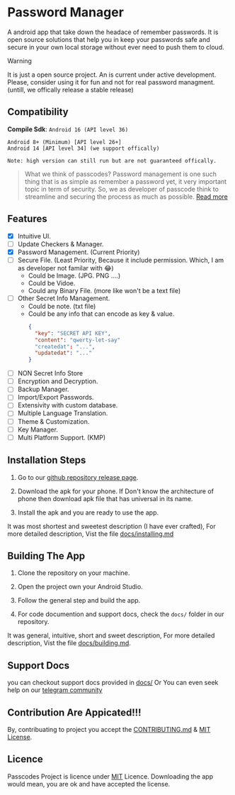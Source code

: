 # Password Manager

A android app that take down the headace of remember passwords. It is open source solutions that help you in keep your passwords safe and secure in your own local storage without ever need to push them to cloud.

> [!WARNING]
> It is just a open source project. An is current under active development.
> Please, consider using it for fun and not for real password managment. (untill, we offically release a stable release)

## Compatibility

**Compile Sdk**: `Android 16 (API level 36)`

```
Android 8+ (Minimum) [API level 26+]
Android 14 [API level 34] (we support offically)

Note: high version can still run but are not guaranteed offically.
```

> What we think of passcodes?
> Password management is one such thing that is as simple as remember a password yet, it very important topic in term of security. So, we as developer of passcode think to streamline and securing the process as much as possible. [Read more](docs/project-overview.md)

## Features

- [X] Intuitive UI.
- [ ] Update Checkers & Manager.
- [X] Password Management. (Current Priority)
- [ ] Secure File. (Least Priority, Because it include permission. Which, I am as developer not familar with 😂)
    - Could be Image. (JPG. PNG ....)
    - Could be Vidoe.
    - Could any Binary File. (more like won't be a text file)
- [ ] Other Secret Info Management.
    - Could be note. (txt file)
    - Could be any info that can encode as key & value.
      ```json
      {
        "key": "SECRET API KEY",
        "content": "qwerty-let-say"
        "createdat": "...",
        "updatedat": "..."
      }
      ```
- [ ] NON Secret Info Store
- [ ] Encryption and Decryption.
- [ ] Backup Manager.
- [ ] Import/Export Passwords.
- [ ] Extensivity with custom database.
- [ ] Multiple Language Translation.
- [ ] Theme & Customization.
- [ ] Key Manager.
- [ ] Multi Platform Support. (KMP)

## Installation Steps

1. Go to our [github repository release page](https://github.com/JeelDobariya38/password-manager/releases/latest).

2. Download the apk for your phone. If Don't know the architecture of phone then download apk file that has universal in its name.

3. Install the apk and you are ready to use the app.

It was most shortest and sweetest description (I have ever crafted), For more detailed description, Vist the file [docs/installing.md](docs/installing.md)

## Building The App

1. Clone the repository on your machine.

2. Open the project own your Android Studio.

3. Follow the general step and build the app.

4. For code documention and support docs, check the `docs/` folder in our repository. 

It was general, intuitive, short and sweet description, For more detailed description, Vist the file [docs/building.md](docs/building.md).

## Support Docs

you can checkout support docs provided in [docs/](docs/) Or You can even seek help on our [telegram community](https://t.me/passwordmanagercommunity)

## Contribution Are Appicated!!!

By, contribuating to project you accept the [CONTRIBUTING.md](CONTRIBUTING.md) & [MIT License](LICENSE.txt).

## Licence

Passcodes Project is licence under [MIT](LICENSE.txt) Licence. Downloading the app would mean, you are ok and have accepted the license.
